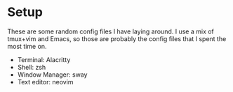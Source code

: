 Setup
===
These are some random config files I have laying around.
I use a mix of tmux+vim and Emacs, so those are probably the config files that I spent the most time on.

- Terminal: Alacritty
- Shell: zsh
- Window Manager: sway
- Text editor: neovim
